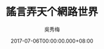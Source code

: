 ---
issue: 231
title: 謠言弄天个網路世界
author: 吳秀梅
language: 南四縣
date: 2017-07-06T00:00:00.000+08:00
topic: 新知
difficulty: 2
wikidata: Q98096099
wikidata_link: https://www.wikidata.org/wiki/Q98096099
---